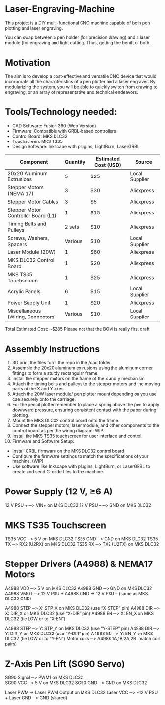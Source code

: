 # Laser-Engraving-Machine
This project is a DIY multi-functional CNC machine capable of both pen plotting and laser engraving.

You can swap between a pen holder (for precision drawing) and a laser module (for engraving and light cutting. Thus, getting the benift of both.

# Motivation
The aim is to develop a cost-effective and versatile CNC device that would incorporate all the characteristics of a pen plotter and a laser engraver. By modularizing the system, you will be able to quickly switch from drawing to engraving, or an array of representative and technical endeavors.

# Tools/Technology needed:
- CAD Software: Fusion 360 (Web Version)
- Firmware: Compatible with GRBL-based controllers
- Control Board: MKS DLC32
- Touchscreen: MKS TS35
- Design Software: Inkscape with plugins, LightBurn, LaserGRBL


| Component                           | Quantity | Estimated Cost (USD) | Source         |
| ----------------------------------- | -------- | -------------------- | -------------- |
| 20x20 Aluminum Extrusions           | 5        | \$25                 | Local Supplier |
| Stepper Motors (NEMA 17)            | 3        | \$30                 | Aliexpress     |
| Stepper Motor Cables                | 3        | \$5                  | Aliexpress     |
| Stepper Motor Controller Board (L1) | 1        | \$15                 | Aliexpress     |
| Timing Belts and Pulleys            | 2 sets   | \$10                 | Aliexpress     |
| Screws, Washers, Spacers            | Various  | \$10                 | Local Supplier |
| Laser Module (20W)                  | 1        | \$60                 | Aliexpress     |
| MKS DLC32 Control Board             | 1        | \$20                 | Aliexpress     |
| MKS TS35 Touchscreen                | 1        | \$25                 | Aliexpress     |
| Acrylic Panels                      | 6        | \$15                 | Local Supplier |
| Power Supply Unit                   | 1        | \$20                 | Aliexpress     |
| Miscellaneous (Wiring, Connectors)  | Various  | \$10                 | Local Supplier |

Total Estimated Cost: ~$285 Please not that the BOM is really first draft

# Assembly Instructions
1. 3D print the files form the repo in the /cad folder
2. Assemble the 20x20 aluminum extrusions using the aluminum corner fittings to form a sturdy rectangular frame.
3. Install the stepper motors on the frame of the x and y mechanism
4. Attach the timing belts and pulleys to the stepper motors and the moving parts of the X and Y axes.
5. Attach the 20W laser module/ pen plotter mount depending on you use cae securely onto the carriage.
6. For the pencil plotter remember to place a spring above the pen to apply downward pressure, ensuring consistent contact with the paper during plotting.
7. Mount the MKS DLC32 control board onto the frame.
8. Connect the stepper motors, laser module, and other components to the control board as per the wiring diagram. WIP
9. Install the MKS TS35 touchscreen for user interface and control.
10. Firmware and Software Setup:
- Install GRBL firmware on the MKS DLC32 control board 
- Configure the firmware settings to match the specifications of your machine. (WIP)
- Use software like Inkscape with plugins, LightBurn, or LaserGRBL to create and send G-code files to the machine.

# Power Supply (12 V, ≥6 A)
12 V PSU +  ─> VIN+ on MKS DLC32
12 V PSU –  ─> GND on  MKS DLC32

# MKS TS35 Touchscreen
TS35 VCC ─> 5 V on MKS DLC32
TS35 GND ─> GND on MKS DLC32
TS35 TX  ─> RX2 (U2RX) on   MKS DLC32
TS35 RX  ─> TX2 (U2TX) on   MKS DLC32

# Stepper Drivers (A4988) & NEMA17 Motors
A4988 VDD ─> 5 V on MKS DLC32
A4988 GND ─> GND on   MKS DLC32
A4988 VMOT ─> 12 V PSU +
A4988 GND -> 12 V PSU –  (same as MKS DLC32 GND)

A4988 STEP ─> X: STP_X on MKS DLC32  (use “X-STEP” pin)
A4988 DIR ─> X: DIR_X on MKS DLC32  (use “X-DIR” pin)
A4988 EN ─> X: EN_X on  MKS DLC32  (tie LOW or to “X-EN”)

A4988 STEP ─> Y: STP_Y on MKS DLC32  (use “Y-STEP” pin)
A4988 DIR ─> Y: DIR_Y on MKS DLC32  (use “Y-DIR” pin)
A4988 EN ─> Y: EN_Y on  MKS DLC32  (tie LOW or to “Y-EN”)
Motor coils ─> A4988 1A,1B,2A,2B (match coil pairs)

# Z-Axis Pen Lift (SG90 Servo)
SG90 Signal ─> PWM1 on MKS DLC32  
SG90 VCC ─> 5 V on MKS DLC32
SG90 GND ─> GND on   MKS DLC32


Laser PWM ->  Laser PWM Output on MKS DLC32 
Laser VCC ─> +12 V PSU +
Laser GND ─> GND (shared)

